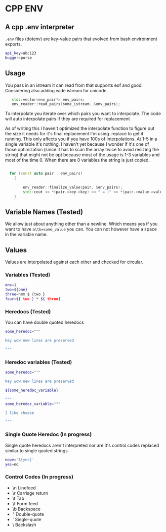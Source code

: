 ﻿# CPP ENV

## A cpp .env interpreter

`.env` files (dotenv) are key-value pairs that evolved from bash environment exports.

```bash
api_key=abc123
bugger=purse
```

## Usage

You pass in an istream it can read from that 
supports eof and good. Considering also adding wide istream for unicode.
```c++
   std::vector<env_pair*> env_pairs;
   env_reader::read_pairs(some_istream, &env_pairs);

```

To interpolate you iterate over which pairs you want to
interpolate. The code will auto interpolate pairs if they are required for replacement

As of writing this I haven't optimized the interpolate function to
figure out the size it needs for it's final replacement I'm using
.replace to get it running. This only affects you if you have 100s of interpolations.
At 1-5 in a single variable it's nothing. I haven't yet because I wonder
if it's one of those optimization (since it has to scan the array twice to avoid resizing the string)
that might not be opt because most of the usage is 1-3 variables and most of the time 0. When there are 0 variables
the string is just copied. 
```c++

  for (const auto pair : env_pairs)
    {
 
        env_reader::finalize_value(pair, &env_pairs);
        std::cout << *(pair->key->key) << " = |" << *(pair->value->value) << "|" <<std::endl;
    }

```

## Variable Names (Tested)

We allow just about anything other than a newline. Which means
yes if you want to have `a\tb=some_value` you can. You can not however have a space in the
variable name.

## Values

Values are interpolated against each other and checked for circular.
### Variables (Tested)

```bash
one=1
two=${one}
three=hmm $ {two }
four=${ two } * ${ three}


````

### Heredocs  (Tested)
You can have double quoted heredocs
```bash
some_heredoc="""

hey wow new lines are preserved

"""
```
### Heredoc variables (Tested)
```bash
some_heredoc="""

hey wow new lines are preserved

${some_heredoc_variable} 

"""
some_heredoc_variable="""

I like cheese

"""
```
### Single Quote Heredoc (In progress)

Single quote heredocs aren't interpreted nor are it's control codes replaced similar to single quoted strings
```bash
nope='${yes}'
yes=no
```


### Control Codes (In progress)

* \n Linefeed 
* \r Carriage return
* \t Tab
* \f Form feed
* \b Backspace
* \" Double-quote
* \' Single-quote
* \\ Backslash


 